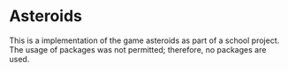 # Asteroids

This is a implementation of the game asteroids as part of a school project.
The usage of packages was not permitted; therefore, no packages are used. 